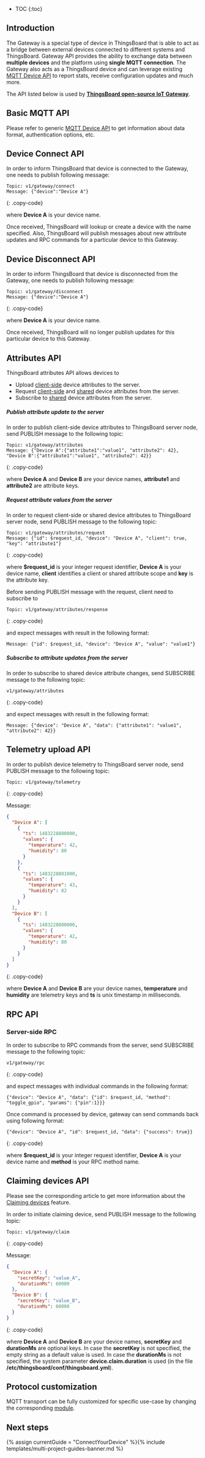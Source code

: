 
* TOC
{:toc}

## Introduction

The Gateway is a special type of device in ThingsBoard that is able to act as a bridge between external devices connected to different systems and ThingsBoard.
Gateway API provides the ability to exchange data between **multiple devices** and the platform using **single MQTT connection**.
The Gateway also acts as a ThingsBoard device and can leverage existing [MQTT Device API](/docs/{{docsPrefix}}reference/mqtt-api/) to report stats, receive configuration updates and much more.

The API listed below is used by [**ThingsBoard open-source IoT Gateway**](/docs/iot-gateway/what-is-iot-gateway/).

## Basic MQTT API

Please refer to generic [MQTT Device API](/docs/{{docsPrefix}}reference/mqtt-api/) to get information about data format, authentication options, etc.

## Device Connect API

In order to inform ThingsBoard that device is connected to the Gateway, one needs to publish following message:

```shell
Topic: v1/gateway/connect
Message: {"device":"Device A"}
```
{: .copy-code}

where **Device A** is your device name.

Once received, ThingsBoard will lookup or create a device with the name specified.
Also, ThingsBoard will publish messages about new attribute updates and RPC commands for a particular device to this Gateway.

## Device Disconnect API

In order to inform ThingsBoard that device is disconnected from the Gateway, one needs to publish following message:

```shell
Topic: v1/gateway/disconnect
Message: {"device":"Device A"}
```
{: .copy-code}

where **Device A** is your device name.

Once received, ThingsBoard will no longer publish updates for this particular device to this Gateway.

## Attributes API

ThingsBoard attributes API allows devices to

* Upload [client-side](/docs/{{docsPrefix}}user-guide/attributes/#attribute-types) device attributes to the server.
* Request [client-side](/docs/{{docsPrefix}}user-guide/attributes/#attribute-types) and [shared](/docs/{{docsPrefix}}user-guide/attributes/#attribute-types) device attributes from the server.
* Subscribe to [shared](/docs/{{docsPrefix}}user-guide/attributes/#attribute-types) device attributes from the server.

##### Publish attribute update to the server

In order to publish client-side device attributes to ThingsBoard server node, send PUBLISH message to the following topic:

```shell
Topic: v1/gateway/attributes
Message: {"Device A":{"attribute1":"value1", "attribute2": 42}, "Device B":{"attribute1":"value1", "attribute2": 42}}
```
{: .copy-code}

where **Device A** and **Device B** are your device names, **attribute1** and **attribute2** are attribute keys.

##### Request attribute values from the server

In order to request client-side or shared device attributes to ThingsBoard server node, send PUBLISH message to the following topic:

```shell
Topic: v1/gateway/attributes/request
Message: {"id": $request_id, "device": "Device A", "client": true, "key": "attribute1"}
```
{: .copy-code}

where **$request_id** is your integer request identifier, **Device A** is your device name, **client** identifies a client or shared attribute scope and **key** is the attribute key.

Before sending PUBLISH message with the request, client need to subscribe to 

```shell
Topic: v1/gateway/attributes/response
```
{: .copy-code}

and expect messages with result in the following format:

```shell
Message: {"id": $request_id, "device": "Device A", "value": "value1"}
```

##### Subscribe to attribute updates from the server

In order to subscribe to shared device attribute changes, send SUBSCRIBE message to the following topic:

```shell
v1/gateway/attributes
```
{: .copy-code}

and expect messages with result in the following format:

```shell
Message: {"device": "Device A", "data": {"attribute1": "value1", "attribute2": 42}}
```

## Telemetry upload API

In order to publish device telemetry to ThingsBoard server node, send PUBLISH message to the following topic:

```shell
Topic: v1/gateway/telemetry
```
{: .copy-code}

Message:

```json
{
  "Device A": [
    {
      "ts": 1483228800000,
      "values": {
        "temperature": 42,
        "humidity": 80
      }
    },
    {
      "ts": 1483228801000,
      "values": {
        "temperature": 43,
        "humidity": 82
      }
    }
  ],
  "Device B": [
    {
      "ts": 1483228800000,
      "values": {
        "temperature": 42,
        "humidity": 80
      }
    }
  ]
}
```
{: .copy-code}

where **Device A** and **Device B** are your device names, **temperature** and **humidity** are telemetry keys and **ts** is unix timestamp in milliseconds.

## RPC API

### Server-side RPC

In order to subscribe to RPC commands from the server, send SUBSCRIBE message to the following topic:

```shell
v1/gateway/rpc
```
{: .copy-code}

and expect messages with individual commands in the following format:

```shell
{"device": "Device A", "data": {"id": $request_id, "method": "toggle_gpio", "params": {"pin":1}}}
```

Once command is processed by device, gateway can send commands back using following format:

```shell
{"device": "Device A", "id": $request_id, "data": {"success": true}}
```
{: .copy-code}

where **$request_id** is your integer request identifier, **Device A** is your device name and **method** is your RPC method name. 

## Claiming devices API

Please see the corresponding article to get more information about the [Claiming devices](/docs/{{docsPrefix}}user-guide/claiming-devices) feature.

In order to initiate claiming device, send PUBLISH message to the following topic:

```shell
Topic: v1/gateway/claim
```
{: .copy-code}

Message:

```json
{
  "Device A": {
    "secretKey": "value_A",
    "durationMs": 60000
  },
  "Device B": {
    "secretKey": "value_B",
    "durationMs": 60000
  }
}
```
{: .copy-code}

where **Device A** and **Device B** are your device names, **secretKey** and **durationMs** are optional keys.
In case the **secretKey** is not specified, the empty string as a default value is used.
In case the **durationMs** is not specified, the system parameter **device.claim.duration** is used (in the file **/etc/thingsboard/conf/thingsboard.yml**).

## Protocol customization

MQTT transport can be fully customized for specific use-case by changing the corresponding [module](https://github.com/thingsboard/thingsboard/tree/master/transport/mqtt).

## Next steps

{% assign currentGuide = "ConnectYourDevice" %}{% include templates/multi-project-guides-banner.md %}
